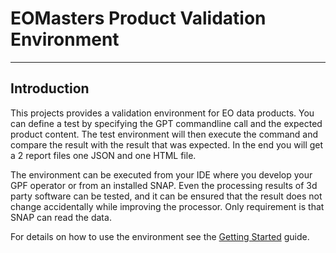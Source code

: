 EOMasters Product Validation Environment
========================================
----------------------------------------

## Introduction

This projects provides a validation environment for EO data products. You can define a test by specifying the GPT
commandline call and the expected product content. The test environment will then execute the command and compare the
result with the result that was expected. In the end you will get a 2 report files one JSON and one HTML file.

The environment can be executed from your IDE where you develop your GPF operator or from an installed SNAP. Even the
processing results of 3d party software can be tested, and it can be ensured that the result does not change
accidentally while improving the processor. Only requirement is that SNAP can read the data.

For details on how to use the environment see the [Getting Started](GettingStarted.md) guide.


  
